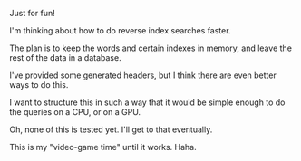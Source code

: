 Just for fun!



I'm thinking about how to do reverse index searches faster.

The plan is to keep the words and certain indexes in memory, and leave the rest of the data in a database.



I've provided some generated headers, but I think there are even better ways to do this.

I want to structure this in such a way that it would be simple enough to do the queries on a CPU, or on a GPU.



Oh, none of this is tested yet. I'll get to that eventually.

This is my "video-game time" until it works. Haha.

